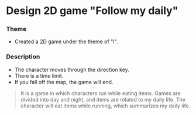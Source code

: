 # Design 2D game "Follow my daily"

### Theme
* Created a 2D game under the theme of "I".

### Description
* The character moves through the direction key.
* There is a time limit.
* If you fall off the map, the game will end.
>  It is a game in which characters run while eating items. Games are divided into day and night, and items are related to my daily life. The character will eat items while running, which summarizes my daily life.
